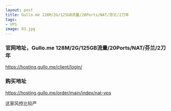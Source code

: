 ```yaml
---
layout: post
title: Gullo.me 128M/2G/125GB流量/20Ports/NAT/芬兰/2刀年
tags:
- VPS
image: 03.jpg
---
```


### 官网地址，Gullo.me 128M/2G/125GB流量/20Ports/NAT/芬兰/2刀年
https://hosting.gullo.me/client/login/

### 购买地址
https://hosting.gullo.me/order/main/index/nat-vps

这家风控比较严